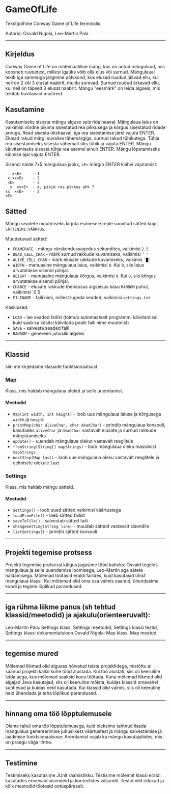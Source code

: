 # GameOfLife

Tekstipõhine Conway Game of Life terminalis

Autorid: Osvald Nigola, Leo-Martin Pala

---

## Kirjeldus

Conway Game of Life on matemaatiline mäng, kus on antud mängulaud, mis koosneb ruutudest, 
millest igaüks võib olla elus või surnud. Mängulaual tekib iga sammuga järgmine põlvkond, 
kus elusad ruudud jäävad ellu, kui neil on 2 või 3 elusat naabrit, muidu surevad. 
Surnud ruudud ärkavad ellu, kui neil on täpselt 3 elusat naabrit. 
Mängu "eesmärk" on leida algseis, mis tekitab huvitavaid mustreid.

## Kasutamine

Kasutamiseks sisesta mängu alguse seis rida haaval.
Mängulaua laius on vaikimisi võrdne pikima sisestatud rea pikkusega ja kõrgus sisestatud ridade arvuga.
Read sisesta ükshaaval, iga rea sisestamise järel vajuta ENTER.
Elusad rakud märgi suvalise tähemärgiga, surnud rakud tühikutega.
Tühja rea sisestamiseks sisesta vähemalt üks tühik ja vajuta ENTER.
Mängu käivitamiseks sisesta tühja rea asemel ainult ENTER.
Mängu lõpetamiseks käimise ajal vajuta ENTER.

Sisendi näide 7x5 mängulaua jaoks, `<E>` märgib ENTER klahvi vajutamist:
```plaintext
   x<E>     - 1
 x xx<E>    - 2
 <E>        - 3
  x  xx<E>  - 4, pikim rea pikkus ehk 7
xx  x<E>    - 5
<E>
```

## Sätted

Mängu seadete muutmiseks kirjuta esimesele reale soovitud sätted kujul `SÄTTENIMI:VÄÄRTUS`.

Muudetavad sätted:

* `FRAMERATE` - mängu värskendussagedus sekundites, vaikimisi `2.5`
* `DEAD_CELL_CHAR` - märk surnud rakkude kuvamiseks, vaikimisi `' '`
* `ALIVE_CELL_CHAR` - märk elusate rakkude kuvamiseks, vaikimis `'█'`
* `WIDTH` - manuaalne mängulaua laius, vaikimisi `0`. Kui `0`, siis laius arvutatakse sisendi põhjal.
* `HEIGHT` - manuaalne mängulaua kõrgus, vaikimisi `0`. Kui `0`, siis kõrgus arvutatakse sisendi põhjal.
* `CHANCE` - elusate rakkude tõenäosus algseisus käsu `RANDOM` puhul, vaikimisi `0.5
* `FILENAME` - faili nimi, millest lugeda seaded, vaikimisi `settings.txt`

Käsklused:

* `LOAD` - lae seaded failist (toimub automaatselt programmi käivitamisel kuid saab ka käsitsi käivitada peale faili nime muutmist)
* `SAVE` - salvesta seaded faili
* `RANDOM` - genereeri juhuslik algseis

---

## Klassid

siin me kirjeldame klasside funktsionaalsust

### Map

Klass, mis haldab mängulaua olekut ja selle uuendamist.

#### Meetodid

* `Map(int width, int height)` - loob uue mängulaua laiuse ja kõrgusega `width` ja `height`
* `printMap(char aliveChar, char deadChar)` - prindib mängulaua konsooli, kasutades `aliveChar` ja `deadChar` vastavalt elusate ja surnud rakkude märgistamiseks
* `update()` - uuendab mängulaua olekut vastavalt reeglitele
* `fromString(String[] mapStrings)` - loob mängulaua oleku massiivist `mapStrings`
* `nextStep(Map last)` - loob uue mängulaua oleku vastavalt reeglitele ja eelmisele olekule `last`

### Settings

Klass, mis haldab mängu sätteid.

#### Meetodid

* `Settings()` - loob uued sätted vaikimisi väärtustega
* `loadFromFile()` - laeb sätted failist
* `saveToFile()` - salvestab sätted faili
* `changeSetting(String line)` - muudab sätteid vastavalt sisendile
* `listSettings()` - prindib sätted konsooli

---

## Projeḱti tegemise protsess

Projekti tegemise protsessi käigus jagasime tööd kaheks: 
Osvald tegeles mängulaua ja selle uuendamise loomisega, Leo-Martin aga sätete haldamisega. 
Mõlemad töötasid eraldi failides, kuid kasutasid ühist mängulaua klassi. 
Kui mõlemad olid oma osa valmis saanud, ühendasime koodi ja tegime lõplikud parandused.

---

## iga rühma liikme panus (sh tehtud klassid/meetodid) ja ajakulu(orienteeruvalt):

Leo-Martin Pala: Settings klass, Settings meetodid, Settings klassi testid, Settings klassi dokumentatsioon
Osvald Nigola: Map klass, Map meetod

---

## tegemise mured

Mõlemad liikmed olid alguses hõivatud teiste projektidega, mistõttu ei saanud projekti kallal kohe tööd alustada. 
Kui töö alustati, siis oli keeruline leida aega, kus mõlemad saaksid koos töötada. 
Kuna mõlemad liikmed olid algajad Java kasutajad, siis oli keeruline mõista, 
kuidas klassid omavahel suhtlevad ja kuidas neid kasutada. 
Kui klassid olid valmis, siis oli keeruline neid ühendada ja teha lõplikud parandused.

---

## hinnang oma töö lõpptulemusele

Oleme rahul oma töö lõpptulemusega, kuid oleksime tahtnud lisada mängulaua genereerimise juhuslikest väärtustest 
ja mängu salvestamise ja laadimise funktsionaalsuse. Arendamist vajab ka mängu kasutajaliides, mis on praegu väga lihtne.

---
## Testimine

Testimiseks kasutasime JUnit raamistikku. 
Testisime mõlemat klassi eraldi, kasutades erinevaid sisendeid ja kontrollides väljundit. 
Testid olid edukad ja kõik meetodid töötasid ootuspäraselt.